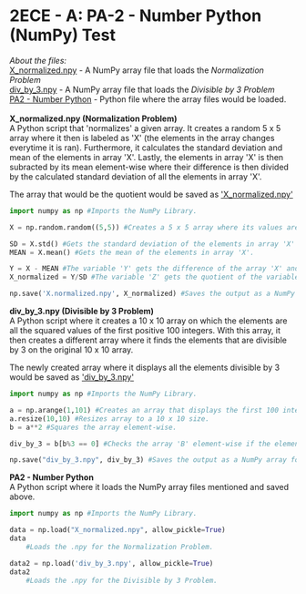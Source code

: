 # 2ECE - A: PA-2 - Number Python (NumPy) Test

<i>About the files:</i><br>
<u>X_normalized.npy</u> - A NumPy array file that loads the <i>Normalization Problem</i><br>
<u>div_by_3.npy</u> - A NumPy array file that loads the <i>Divisible by 3 Problem</i><br>
<u>PA2 - Number Python</u> - Python file where the array files would be loaded.
<br>
<br>
<b>X_normalized.npy (Normalization Problem)</b><br>
A Python script that 'normalizes' a given array. It creates a random 5 x 5 array where it then is labeled as 'X' (the elements in the array changes everytime it is ran). Furthermore, it calculates the standard deviation and mean of the elements in array 'X'. Lastly, the elements in array 'X' is then subracted by its mean element-wise where their difference is then divided by the calculated standard deviation of all the elements in array 'X'.

The array that would be the quotient would be saved as <u>'X_normalized.npy'</u>

```python
import numpy as np #Imports the NumPy Library.

X = np.random.random((5,5)) #Creates a 5 x 5 array where its values are random.

SD = X.std() #Gets the standard deviation of the elements in array 'X'
MEAN = X.mean() #Gets the mean of the elements in array 'X'.

Y = X - MEAN #The variable 'Y' gets the difference of the array 'X' and the mean.
X_normalized = Y/SD #The variable 'Z' gets the quotient of the variable 'Y' and the standard deviation.

np.save('X.normalized.npy', X_normalized) #Saves the output as a NumPy array for loading.
```

<b>div_by_3.npy (Divisible by 3 Problem)</b><br>
A Python script where it creates a 10 x 10 array on which the elements are all the squared values of the first positive 100 integers. With this array, it then creates a different array where it finds the elements that are divisible by 3 on the original 10 x 10 array. 

The newly created array where it displays all the elements divisible by 3 would be saved as <u>'div_by_3.npy'</u>

```python
import numpy as np #Imports the NumPy Library.

a = np.arange(1,101) #Creates an array that displays the first 100 integers.
a.resize(10,10) #Resizes array to a 10 x 10 size.
b = a**2 #Squares the array element-wise.

div_by_3 = b[b%3 == 0] #Checks the array 'B' element-wise if the element is divisible by 3 using a modulus operator.

np.save("div_by_3.npy", div_by_3) #Saves the output as a NumPy array for loading.
```

<b>PA2 - Number Python</b><br>
A Python script where it loads the NumPy array files mentioned and saved above. 

```python
import numpy as np #Imports the NumPy Library.

data = np.load("X_normalized.npy", allow_pickle=True)
data
    #Loads the .npy for the Normalization Problem.

data2 = np.load('div_by_3.npy', allow_pickle=True)
data2 
    #Loads the .npy for the Divisible by 3 Problem.
```

